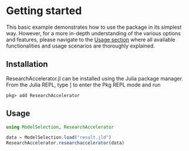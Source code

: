 # Getting started

This basic example demonstrates how to use the package in its simplest way. However, for a more in-depth understanding of the various options and features, please navigate to the [Usage section](usage.md) where all available functionalities and usage scenarios are thoroughly explained.

## Installation

ResearchAccelerator.jl can be installed using the Julia package manager. From the Julia REPL, type ] to enter the Pkg REPL mode and run

```
pkg> add ResearchAccelerator
```

## Usage

```julia
using ModelSelection, ResearchAccelerator

data = ModelSelection.load("result.jld")
ResearchAccelerator.researchaccelerator(data)
```
